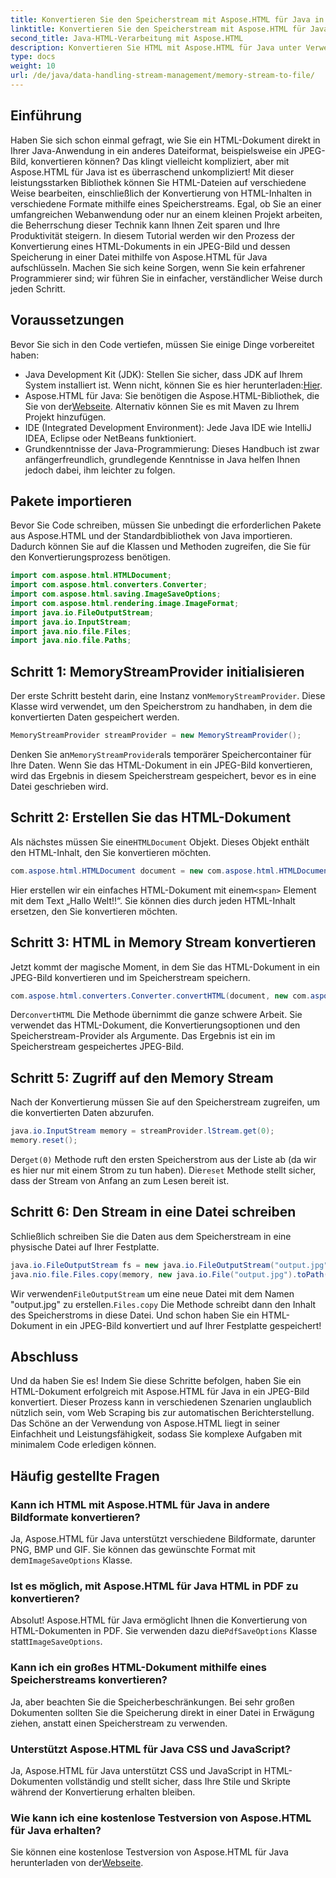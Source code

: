 ```yaml
---
title: Konvertieren Sie den Speicherstream mit Aspose.HTML für Java in eine Datei
linktitle: Konvertieren Sie den Speicherstream mit Aspose.HTML für Java in eine Datei
second_title: Java-HTML-Verarbeitung mit Aspose.HTML
description: Konvertieren Sie HTML mit Aspose.HTML für Java unter Verwendung von Speicherströmen in JPEG. Folgen Sie dieser Schritt-für-Schritt-Anleitung für die nahtlose Konvertierung von HTML in Bilder.
type: docs
weight: 10
url: /de/java/data-handling-stream-management/memory-stream-to-file/
---
```

## Einführung
Haben Sie sich schon einmal gefragt, wie Sie ein HTML-Dokument direkt in Ihrer Java-Anwendung in ein anderes Dateiformat, beispielsweise ein JPEG-Bild, konvertieren können? Das klingt vielleicht kompliziert, aber mit Aspose.HTML für Java ist es überraschend unkompliziert! Mit dieser leistungsstarken Bibliothek können Sie HTML-Dateien auf verschiedene Weise bearbeiten, einschließlich der Konvertierung von HTML-Inhalten in verschiedene Formate mithilfe eines Speicherstreams. Egal, ob Sie an einer umfangreichen Webanwendung oder nur an einem kleinen Projekt arbeiten, die Beherrschung dieser Technik kann Ihnen Zeit sparen und Ihre Produktivität steigern.
In diesem Tutorial werden wir den Prozess der Konvertierung eines HTML-Dokuments in ein JPEG-Bild und dessen Speicherung in einer Datei mithilfe von Aspose.HTML für Java aufschlüsseln. Machen Sie sich keine Sorgen, wenn Sie kein erfahrener Programmierer sind; wir führen Sie in einfacher, verständlicher Weise durch jeden Schritt.
## Voraussetzungen
Bevor Sie sich in den Code vertiefen, müssen Sie einige Dinge vorbereitet haben:
- Java Development Kit (JDK): Stellen Sie sicher, dass JDK auf Ihrem System installiert ist. Wenn nicht, können Sie es hier herunterladen:[Hier](https://www.oracle.com/java/technologies/javase-jdk11-downloads.html).
-  Aspose.HTML für Java: Sie benötigen die Aspose.HTML-Bibliothek, die Sie von der[Webseite](https://releases.aspose.com/html/java/). Alternativ können Sie es mit Maven zu Ihrem Projekt hinzufügen.
- IDE (Integrated Development Environment): Jede Java IDE wie IntelliJ IDEA, Eclipse oder NetBeans funktioniert.
- Grundkenntnisse der Java-Programmierung: Dieses Handbuch ist zwar anfängerfreundlich, grundlegende Kenntnisse in Java helfen Ihnen jedoch dabei, ihm leichter zu folgen.

## Pakete importieren
Bevor Sie Code schreiben, müssen Sie unbedingt die erforderlichen Pakete aus Aspose.HTML und der Standardbibliothek von Java importieren. Dadurch können Sie auf die Klassen und Methoden zugreifen, die Sie für den Konvertierungsprozess benötigen.
```java
import com.aspose.html.HTMLDocument;
import com.aspose.html.converters.Converter;
import com.aspose.html.saving.ImageSaveOptions;
import com.aspose.html.rendering.image.ImageFormat;
import java.io.FileOutputStream;
import java.io.InputStream;
import java.nio.file.Files;
import java.nio.file.Paths;
```
## Schritt 1: MemoryStreamProvider initialisieren
 Der erste Schritt besteht darin, eine Instanz von`MemoryStreamProvider`. Diese Klasse wird verwendet, um den Speicherstrom zu handhaben, in dem die konvertierten Daten gespeichert werden.
```java
MemoryStreamProvider streamProvider = new MemoryStreamProvider();
```
 Denken Sie an`MemoryStreamProvider`als temporärer Speichercontainer für Ihre Daten. Wenn Sie das HTML-Dokument in ein JPEG-Bild konvertieren, wird das Ergebnis in diesem Speicherstream gespeichert, bevor es in eine Datei geschrieben wird.
## Schritt 2: Erstellen Sie das HTML-Dokument
 Als nächstes müssen Sie eine`HTMLDocument` Objekt. Dieses Objekt enthält den HTML-Inhalt, den Sie konvertieren möchten.
```java
com.aspose.html.HTMLDocument document = new com.aspose.html.HTMLDocument("<span>Hello World!!</span>");
```
 Hier erstellen wir ein einfaches HTML-Dokument mit einem`<span>` Element mit dem Text „Hallo Welt!!“. Sie können dies durch jeden HTML-Inhalt ersetzen, den Sie konvertieren möchten.

## Schritt 3: HTML in Memory Stream konvertieren
Jetzt kommt der magische Moment, in dem Sie das HTML-Dokument in ein JPEG-Bild konvertieren und im Speicherstream speichern.
```java
com.aspose.html.converters.Converter.convertHTML(document, new com.aspose.html.saving.ImageSaveOptions(com.aspose.html.rendering.image.ImageFormat.Jpeg), streamProvider.lStream);
```
 Der`convertHTML` Die Methode übernimmt die ganze schwere Arbeit. Sie verwendet das HTML-Dokument, die Konvertierungsoptionen und den Speicherstream-Provider als Argumente. Das Ergebnis ist ein im Speicherstream gespeichertes JPEG-Bild.
## Schritt 5: Zugriff auf den Memory Stream
Nach der Konvertierung müssen Sie auf den Speicherstream zugreifen, um die konvertierten Daten abzurufen.
```java
java.io.InputStream memory = streamProvider.lStream.get(0);
memory.reset();
```
 Der`get(0)` Methode ruft den ersten Speicherstrom aus der Liste ab (da wir es hier nur mit einem Strom zu tun haben). Die`reset` Methode stellt sicher, dass der Stream von Anfang an zum Lesen bereit ist.
## Schritt 6: Den Stream in eine Datei schreiben
Schließlich schreiben Sie die Daten aus dem Speicherstream in eine physische Datei auf Ihrer Festplatte.
```java
java.io.FileOutputStream fs = new java.io.FileOutputStream("output.jpg");
java.nio.file.Files.copy(memory, new java.io.File("output.jpg").toPath());
```
 Wir verwenden`FileOutputStream` um eine neue Datei mit dem Namen "output.jpg" zu erstellen.`Files.copy` Die Methode schreibt dann den Inhalt des Speicherstroms in diese Datei. Und schon haben Sie ein HTML-Dokument in ein JPEG-Bild konvertiert und auf Ihrer Festplatte gespeichert!
## Abschluss
Und da haben Sie es! Indem Sie diese Schritte befolgen, haben Sie ein HTML-Dokument erfolgreich mit Aspose.HTML für Java in ein JPEG-Bild konvertiert. Dieser Prozess kann in verschiedenen Szenarien unglaublich nützlich sein, vom Web Scraping bis zur automatischen Berichterstellung. Das Schöne an der Verwendung von Aspose.HTML liegt in seiner Einfachheit und Leistungsfähigkeit, sodass Sie komplexe Aufgaben mit minimalem Code erledigen können.
## Häufig gestellte Fragen
### Kann ich HTML mit Aspose.HTML für Java in andere Bildformate konvertieren?
 Ja, Aspose.HTML für Java unterstützt verschiedene Bildformate, darunter PNG, BMP und GIF. Sie können das gewünschte Format mit dem`ImageSaveOptions` Klasse.
### Ist es möglich, mit Aspose.HTML für Java HTML in PDF zu konvertieren?
 Absolut! Aspose.HTML für Java ermöglicht Ihnen die Konvertierung von HTML-Dokumenten in PDF. Sie verwenden dazu die`PdfSaveOptions` Klasse statt`ImageSaveOptions`.
### Kann ich ein großes HTML-Dokument mithilfe eines Speicherstreams konvertieren?
Ja, aber beachten Sie die Speicherbeschränkungen. Bei sehr großen Dokumenten sollten Sie die Speicherung direkt in einer Datei in Erwägung ziehen, anstatt einen Speicherstream zu verwenden.
### Unterstützt Aspose.HTML für Java CSS und JavaScript?
Ja, Aspose.HTML für Java unterstützt CSS und JavaScript in HTML-Dokumenten vollständig und stellt sicher, dass Ihre Stile und Skripte während der Konvertierung erhalten bleiben.
### Wie kann ich eine kostenlose Testversion von Aspose.HTML für Java erhalten?
 Sie können eine kostenlose Testversion von Aspose.HTML für Java herunterladen von der[Webseite](https://releases.aspose.com/).